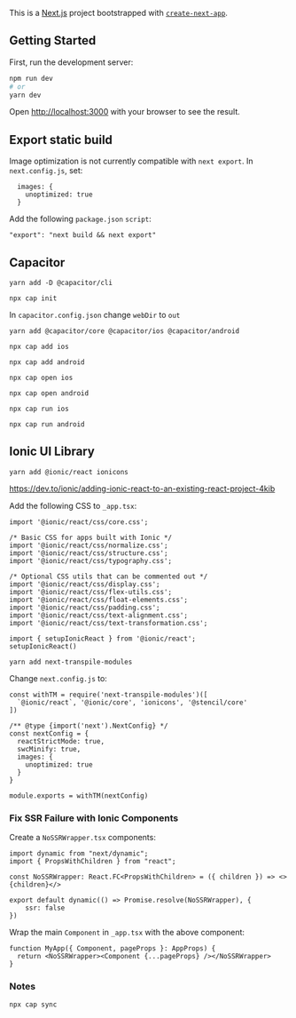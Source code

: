 This is a [Next.js](https://nextjs.org/) project bootstrapped with [`create-next-app`](https://github.com/vercel/next.js/tree/canary/packages/create-next-app).

## Getting Started

First, run the development server:

```bash
npm run dev
# or
yarn dev
```

Open [http://localhost:3000](http://localhost:3000) with your browser to see the result.

## Export static build

Image optimization is not currently compatible with `next export`. In `next.config.js`, set:

```
  images: {
    unoptimized: true
  }
```

Add the following `package.json` `script`:

```
"export": "next build && next export"
```

## Capacitor

```
yarn add -D @capacitor/cli

npx cap init
```

In `capacitor.config.json` change `webDir` to `out`

```
yarn add @capacitor/core @capacitor/ios @capacitor/android

npx cap add ios

npx cap add android
```

```
npx cap open ios

npx cap open android
```

```
npx cap run ios

npx cap run android
```

## Ionic UI Library

```
yarn add @ionic/react ionicons
```

https://dev.to/ionic/adding-ionic-react-to-an-existing-react-project-4kib

Add the following CSS to `_app.tsx`:

```
import '@ionic/react/css/core.css';

/* Basic CSS for apps built with Ionic */
import '@ionic/react/css/normalize.css';
import '@ionic/react/css/structure.css';
import '@ionic/react/css/typography.css';

/* Optional CSS utils that can be commented out */
import '@ionic/react/css/display.css';
import '@ionic/react/css/flex-utils.css';
import '@ionic/react/css/float-elements.css';
import '@ionic/react/css/padding.css';
import '@ionic/react/css/text-alignment.css';
import '@ionic/react/css/text-transformation.css';

import { setupIonicReact } from '@ionic/react';
setupIonicReact()
```

```
yarn add next-transpile-modules
```

Change `next.config.js` to:

```
const withTM = require('next-transpile-modules')([
  `@ionic/react`, '@ionic/core', 'ionicons', '@stencil/core'
])

/** @type {import('next').NextConfig} */
const nextConfig = {
  reactStrictMode: true,
  swcMinify: true,
  images: {
    unoptimized: true
  }
}

module.exports = withTM(nextConfig)

```

### Fix SSR Failure with Ionic Components

Create a `NoSSRWrapper.tsx` components:

```
import dynamic from "next/dynamic";
import { PropsWithChildren } from "react";

const NoSSRWrapper: React.FC<PropsWithChildren> = ({ children }) => <>{children}</>

export default dynamic(() => Promise.resolve(NoSSRWrapper), {
    ssr: false
})
```

Wrap the main `Component` in `_app.tsx` with the above component:

```
function MyApp({ Component, pageProps }: AppProps) {
  return <NoSSRWrapper><Component {...pageProps} /></NoSSRWrapper>
}
```

### Notes

```
npx cap sync
```